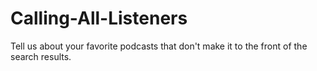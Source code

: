 # Calling-All-Listeners
Tell us about your favorite podcasts that don't make it to the front of the search results.
